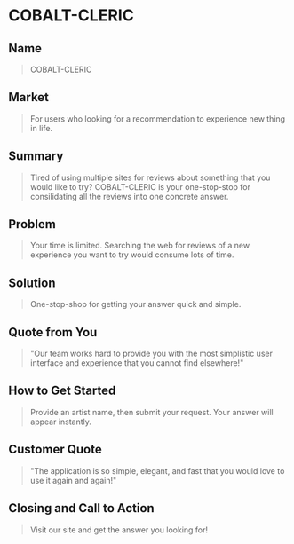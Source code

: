 # COBALT-CLERIC #

## Name
  > COBALT-CLERIC

## Market ##
  > For users who looking for a recommendation to experience new thing in life.

## Summary ##
  > Tired of using multiple sites for reviews about something that you would like to try? COBALT-CLERIC is your one-stop-stop for consilidating all the reviews into one concrete answer.

## Problem ##
  > Your time is limited. Searching the web for reviews of a new experience you want to try would consume lots of time.

## Solution ##
  > One-stop-shop for getting your answer quick and simple.

## Quote from You ##
  > "Our team works hard to provide you with the most simplistic user interface and experience that you cannot find elsewhere!"

## How to Get Started ##
  > Provide an artist name, then submit your request. Your answer will appear instantly.

## Customer Quote ##
  > "The application is so simple, elegant, and fast that you would love to use it again and again!"

## Closing and Call to Action ##
  > Visit our site and get the answer you looking for!
